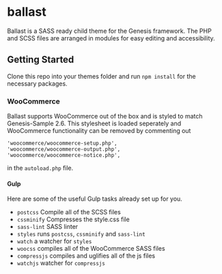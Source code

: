 # ballast 

Ballast is a SASS ready child theme for the Genesis framework. The PHP and SCSS files are arranged in modules for easy editing and accessibility. 

## Getting Started

Clone this repo into your themes folder and run `npm install` for the necessary packages. 

### WooCommerce

Ballast supports WooCommerce out of the box and is styled to match Genesis-Sample 2.6. This stylesheet is loaded seperately and WooCommerce functionality can be removed by commenting out 

```
'woocommerce/woocommerce-setup.php',
'woocommerce/woocommerce-output.php',
'woocommerce/woocommerce-notice.php',
```

in the `autoload.php` file.

#### Gulp

Here are some of the useful Gulp tasks already set up for you. 

- `postcss` Compile all of the SCSS files
- `cssminify` Compresses the style.css file
- `sass-lint` SASS linter
- `styles` runs `postcss`, `cssminify` and `sass-lint`
- `watch` a watcher for `styles`
- `woocss` compiles all of the WooCommerce SASS files
- `compressjs` compiles and uglifies all of the js files
- `watchjs` watcher for `compressjs`